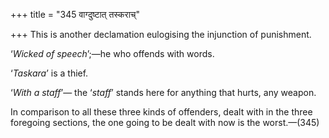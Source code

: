 +++
title = "345 वाग्दुष्टात् तस्कराच्"

+++
This is another declamation eulogising the injunction of punishment.

‘*Wicked of speech*’;—he who offends with words.

‘*Taskara*’ is a thief.

‘*With a staff*’— the ‘*staff*’ stands here for anything that hurts, any
weapon.

In comparison to all these three kinds of offenders, dealt with in the
three foregoing sections, the one going to be dealt with now is the
worst.—(345)


